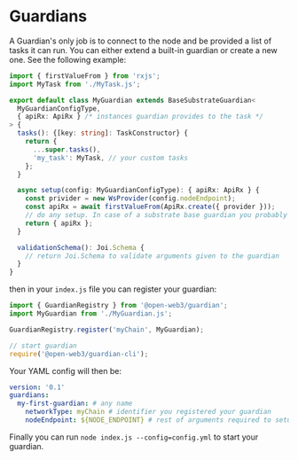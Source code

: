 # Guardians

A Guardian's only job is to connect to the node and be provided a list of tasks it can run. You can either extend a built-in guardian or create a new one. See the following example:

```typescript
import { firstValueFrom } from 'rxjs';
import MyTask from './MyTask.js';

export default class MyGuardian extends BaseSubstrateGuardian<
  MyGuardianConfigType,
  { apiRx: ApiRx } /* instances guardian provides to the task */
> {
  tasks(): {[key: string]: TaskConstructor} {
    return {
      ...super.tasks(),
      'my_task': MyTask, // your custom tasks
    };
  }

  async setup(config: MyGuardianConfigType): { apiRx: ApiRx } {
    const privider = new WsProvider(config.nodeEndpoint);
    const apiRx = await firstValueFrom(ApiRx.create({ provider }));
    // do any setup. In case of a substrate base guardian you probably need an ApiRx instance.
    return { apiRx };
  }

  validationSchema(): Joi.Schema {
    // return Joi.Schema to validate arguments given to the guardian
  }
}
```

then in your `index.js` file you can register your guardian: 

```typescript
import { GuardianRegistry } from '@open-web3/guardian';
import MyGuardian from './MyGuardian.js';

GuardianRegistry.register('myChain', MyGuardian);

// start guardian
require('@open-web3/guardian-cli');
```

Your YAML config will then be:

```yaml
version: '0.1'
guardians:
  my-first-guardian: # any name
    networkType: myChain # identifier you registered your guardian
    nodeEndpoint: ${NODE_ENDPOINT} # rest of arguments required to setup your guardian...
```

Finally you can run `node index.js --config=config.yml` to start your guardian.